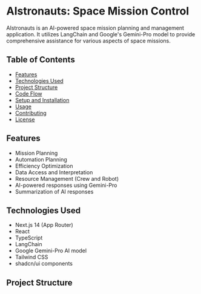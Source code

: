 # AIstronauts: Space Mission Control

AIstronauts is an AI-powered space mission planning and management application. It utilizes LangChain and Google's Gemini-Pro model to provide comprehensive assistance for various aspects of space missions.

## Table of Contents

- [Features](#features)
- [Technologies Used](#technologies-used)
- [Project Structure](#project-structure)
- [Code Flow](#code-flow)
- [Setup and Installation](#setup-and-installation)
- [Usage](#usage)
- [Contributing](#contributing)
- [License](#license)

## Features

- Mission Planning
- Automation Planning
- Efficiency Optimization
- Data Access and Interpretation
- Resource Management (Crew and Robot)
- AI-powered responses using Gemini-Pro
- Summarization of AI responses

## Technologies Used

- Next.js 14 (App Router)
- React
- TypeScript
- LangChain
- Google Gemini-Pro AI model
- Tailwind CSS
- shadcn/ui components

## Project Structure

